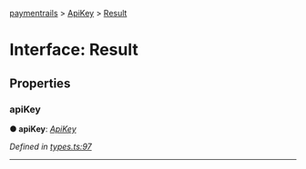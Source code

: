 [paymentrails](../README.md) > [ApiKey](../modules/apikey.md) > [Result](../interfaces/apikey.result.md)



# Interface: Result


## Properties
<a id="apikey"></a>

###  apiKey

**●  apiKey**:  *[ApiKey](apikey.apikey-1.md)* 

*Defined in [types.ts:97](https://github.com/PaymentRails/javascript-sdk/blob/9b4ee77/lib/types.ts#L97)*





___


